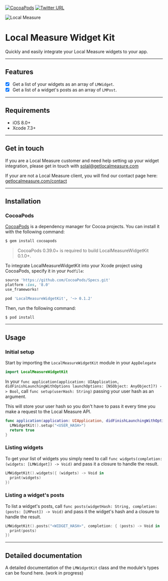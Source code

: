 [![CocoaPods](https://img.shields.io/cocoapods/v/LocalMeasureWidgetKit.svg)](https://cocoapods.org/pods/LocalMeasureWidgetKit)
[![Twitter URL](https://img.shields.io/twitter/url/http/shields.io.svg?style=social)](https://twitter.com/localmeasure)

![Local Measure](https://3h05ydjpmgg26w82hvkove2m-wpengine.netdna-ssl.com/wp-content/themes/local-measure/images/lm-logo.svg)

# Local Measure Widget Kit

Quickly and easily integrate your Local Measure widgets to your app.

---

## Features

- [x] Get a list of your widgets as an array of `LMWidget`.
- [x] Get a list of a widget's posts as an array of `LMPost`.

---

## Requirements

- iOS 8.0+
- Xcode 7.3+

---

## Get in touch

If you are a Local Measure customer and need help setting up your widget integration, please get in touch with <solal@getlocalmeasure.com>

If your are not a Local Measure client, you will find our contact page here: [getlocalmeasure.com/contact](https://www.getlocalmeasure.com/contact)

---

## Installation

### CocoaPods

[CocoaPods](http://cocoapods.org) is a dependency manager for Cocoa projects. You can install it with the following command:

```bash
$ gem install cocoapods
```

> CocoaPods 0.39.0+ is required to build LocalMeasureWidgetKit 0.1.0+.

To integrate LocalMeasureWidgetKit into your Xcode project using CocoaPods, specify it in your `Podfile`:

```ruby
source 'https://github.com/CocoaPods/Specs.git'
platform :ios, '8.0'
use_frameworks!

pod 'LocalMeasureWidgetKit', '~> 0.1.2'
```

Then, run the following command:

```bash
$ pod install
```

---

## Usage

### Initial setup

Start by importing the `LocalMeasureWidgetKit` module in your `AppDelegate`

```swift
import LocalMeasureWidgetKit
```

In your `func application(application: UIApplication, didFinishLaunchingWithOptions launchOptions: [NSObject: AnyObject]?) -> Bool`, call `func setup(userHash: String)` passing your user hash as an argument.

This will store your user hash so you don't have to pass it every time you make a request to the Local Measure API.

```swift
func application(application: UIApplication, didFinishLaunchingWithOptions launchOptions: [NSObject: AnyObject]?) -> Bool {
  LMWidgetKit().setup("<USER_HASH>")
  return true
}
```


### Listing widgets

To get your list of widgets you simply need to call `func widgets(completion: (widgets: [LMWidget]) -> Void)` and pass it a closure to handle the result.

```swift
LMWidgetKit().widgets({ (widgets) -> Void in
  print(widgets)
})
```


### Listing a widget's posts

To list a widget's posts, call `func posts(widgetHash: String, completion: (posts: [LMPost]) -> Void)` and pass it the widget's hash and a closure to handle the result.

```swift
LMWidgetKit().posts("<WIDGET_HASH>", completion: { (posts) -> Void in
  print(posts)
})
```

---

## Detailed documentation

A detailed documentation of the `LMWidgetKit` class and the module's types can be found here. (work in progress)